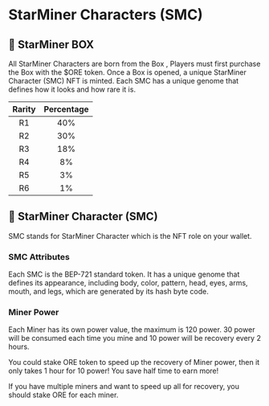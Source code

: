 # StarMiner Characters \(SMC\)

##  📌 StarMiner BOX

All StarMiner Characters are born from the Box , Players must first purchase the Box with the $ORE token. Once a Box is opened, a unique StarMiner Character \(SMC\) NFT is minted. Each SMC has a unique genome that defines how it looks and how rare it is.

|  Rarity | Percentage |
| :---: | :---: |
| R1 | 40% |
| R2 | 30% |
| R3 | 18% |
| R4 | 8% |
| R5 | 3% |
| R6 | 1% |

## 📌 StarMiner Character \(SMC\)

SMC stands for StarMiner Character which is the NFT role on your wallet.

### SMC Attributes

Each SMC is the BEP-721 standard token. It has a unique genome that defines its appearance, including body, color, pattern, head, eyes, arms, mouth, and legs, which are generated by its hash byte code.

### Miner Power

Each Miner has its own power value, the maximum is 120 power. 30 power will be consumed each time you mine and 10 power will be recovery every 2 hours.

You could stake ORE token to speed up the recovery of Miner power, then it only takes 1 hour for 10 power! You save half time to earn more!

If you have multiple miners and want to speed up all for recovery, you should stake ORE for each miner.





